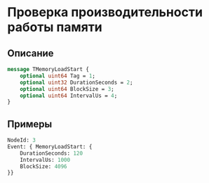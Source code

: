 # Проверка производительности работы памяти

## Описание

```proto
message TMemoryLoadStart {
    optional uint64 Tag = 1;
    optional uint32 DurationSeconds = 2;
    optional uint64 BlockSize = 3;
    optional uint64 IntervalUs = 4;
}
```

## Примеры

```proto
NodeId: 3
Event: { MemoryLoadStart: {
    DurationSeconds: 120
    IntervalUs: 1000
    BlockSize: 4096
}}
```